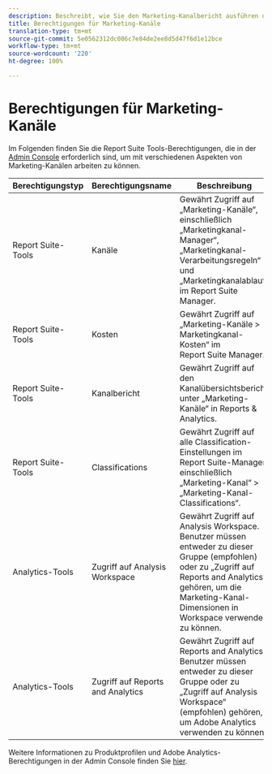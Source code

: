 ```yaml
---
description: Beschreibt, wie Sie den Marketing-Kanalbericht ausführen und beschränkte Administratorrechte und Benutzergruppenberechtigungen erteilen.
title: Berechtigungen für Marketing-Kanäle
translation-type: tm+mt
source-git-commit: 5e0562312dc086c7e84de2ee8d5d47f6d1e12bce
workflow-type: tm+mt
source-wordcount: '220'
ht-degree: 100%

---
```



# Berechtigungen für Marketing-Kanäle

Im Folgenden finden Sie die Report Suite Tools-Berechtigungen, die in der [Admin Console](https://adminconsole.adobe.com/) erforderlich sind, um mit verschiedenen Aspekten von Marketing-Kanälen arbeiten zu können.

| Berechtigungstyp | Berechtigungsname | Beschreibung |
|---|---|---|
| Report Suite-Tools | Kanäle | Gewährt Zugriff auf „Marketing-Kanäle“, einschließlich „Marketingkanal-Manager“, „Marketingkanal-Verarbeitungsregeln“ und „Marketingkanalablauf“ im Report Suite Manager. |
| Report Suite-Tools | Kosten | Gewährt Zugriff auf „Marketing-Kanäle > Marketingkanal-Kosten“ im Report Suite Manager. |
| Report Suite-Tools | Kanalbericht | Gewährt Zugriff auf den Kanalübersichtsbericht unter „Marketing-Kanäle“ in Reports &amp; Analytics. |
| Report Suite-Tools | Classifications | Gewährt Zugriff auf alle Classification-Einstellungen im Report Suite-Manager, einschließlich „Marketing-Kanal“ > „Marketing-Kanal-Classifications“. |
| Analytics-Tools | Zugriff auf Analysis Workspace | Gewährt Zugriff auf Analysis Workspace. Benutzer müssen entweder zu dieser Gruppe (empfohlen) oder zu „Zugriff auf Reports and Analytics“ gehören, um die Marketing-Kanal-Dimensionen in Workspace verwenden zu können. |
| Analytics-Tools | Zugriff auf Reports and Analytics | Gewährt Zugriff auf Reports and Analytics. Benutzer müssen entweder zu dieser Gruppe oder zu „Zugriff auf Analysis Workspace“ (empfohlen) gehören, um Adobe Analytics verwenden zu können. |

Weitere Informationen zu Produktprofilen und Adobe Analytics-Berechtigungen in der Admin Console finden Sie [hier](https://docs.adobe.com/content/help/de-DE/analytics/admin/admin-console/permissions/product-profile.html).